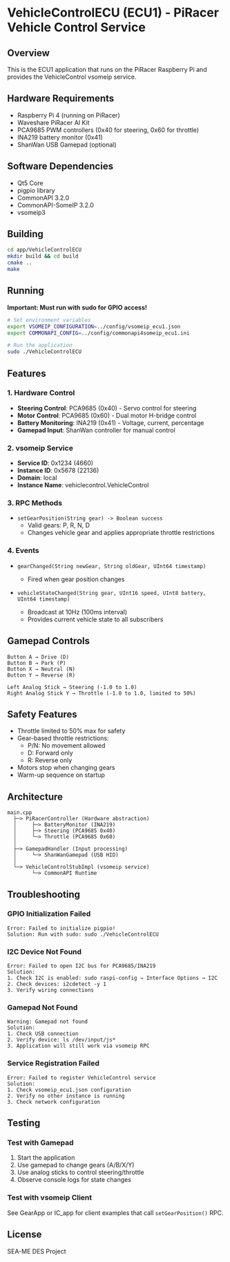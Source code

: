 # VehicleControlECU (ECU1) - PiRacer Vehicle Control Service

## Overview
This is the ECU1 application that runs on the PiRacer Raspberry Pi and provides the VehicleControl vsomeip service.

## Hardware Requirements
- Raspberry Pi 4 (running on PiRacer)
- Waveshare PiRacer AI Kit
- PCA9685 PWM controllers (0x40 for steering, 0x60 for throttle)
- INA219 battery monitor (0x41)
- ShanWan USB Gamepad (optional)

## Software Dependencies
- Qt5 Core
- pigpio library
- CommonAPI 3.2.0
- CommonAPI-SomeIP 3.2.0
- vsomeip3

## Building

```bash
cd app/VehicleControlECU
mkdir build && cd build
cmake ..
make
```

## Running

**Important: Must run with sudo for GPIO access!**

```bash
# Set environment variables
export VSOMEIP_CONFIGURATION=../config/vsomeip_ecu1.json
export COMMONAPI_CONFIG=../config/commonapi4someip_ecu1.ini

# Run the application
sudo ./VehicleControlECU
```

## Features

### 1. Hardware Control
- **Steering Control**: PCA9685 (0x40) - Servo control for steering
- **Motor Control**: PCA9685 (0x60) - Dual motor H-bridge control
- **Battery Monitoring**: INA219 (0x41) - Voltage, current, percentage
- **Gamepad Input**: ShanWan controller for manual control

### 2. vsomeip Service
- **Service ID**: 0x1234 (4660)
- **Instance ID**: 0x5678 (22136)
- **Domain**: local
- **Instance Name**: vehiclecontrol.VehicleControl

### 3. RPC Methods
- `setGearPosition(String gear) -> Boolean success`
  - Valid gears: P, R, N, D
  - Changes vehicle gear and applies appropriate throttle restrictions

### 4. Events
- `gearChanged(String newGear, String oldGear, UInt64 timestamp)`
  - Fired when gear position changes
  
- `vehicleStateChanged(String gear, UInt16 speed, UInt8 battery, UInt64 timestamp)`
  - Broadcast at 10Hz (100ms interval)
  - Provides current vehicle state to all subscribers

## Gamepad Controls

```
Button A → Drive (D)
Button B → Park (P)
Button X → Neutral (N)
Button Y → Reverse (R)

Left Analog Stick → Steering (-1.0 to 1.0)
Right Analog Stick Y → Throttle (-1.0 to 1.0, limited to 50%)
```

## Safety Features
- Throttle limited to 50% max for safety
- Gear-based throttle restrictions:
  - P/N: No movement allowed
  - D: Forward only
  - R: Reverse only
- Motors stop when changing gears
- Warm-up sequence on startup

## Architecture

```
main.cpp
  ├─> PiRacerController (Hardware abstraction)
  │     ├─> BatteryMonitor (INA219)
  │     ├─> Steering (PCA9685 0x40)
  │     └─> Throttle (PCA9685 0x60)
  │
  ├─> GamepadHandler (Input processing)
  │     └─> ShanWanGamepad (USB HID)
  │
  └─> VehicleControlStubImpl (vsomeip service)
        └─> CommonAPI Runtime
```

## Troubleshooting

### GPIO Initialization Failed
```
Error: Failed to initialize pigpio!
Solution: Run with sudo: sudo ./VehicleControlECU
```

### I2C Device Not Found
```
Error: Failed to open I2C bus for PCA9685/INA219
Solution: 
1. Check I2C is enabled: sudo raspi-config → Interface Options → I2C
2. Check devices: i2cdetect -y 1
3. Verify wiring connections
```

### Gamepad Not Found
```
Warning: Gamepad not found
Solution: 
1. Check USB connection
2. Verify device: ls /dev/input/js*
3. Application will still work via vsomeip RPC
```

### Service Registration Failed
```
Error: Failed to register VehicleControl service
Solution:
1. Check vsomeip_ecu1.json configuration
2. Verify no other instance is running
3. Check network configuration
```

## Testing

### Test with Gamepad
1. Start the application
2. Use gamepad to change gears (A/B/X/Y)
3. Use analog sticks to control steering/throttle
4. Observe console logs for state changes

### Test with vsomeip Client
See GearApp or IC_app for client examples that call `setGearPosition()` RPC.

## License
SEA-ME DES Project
